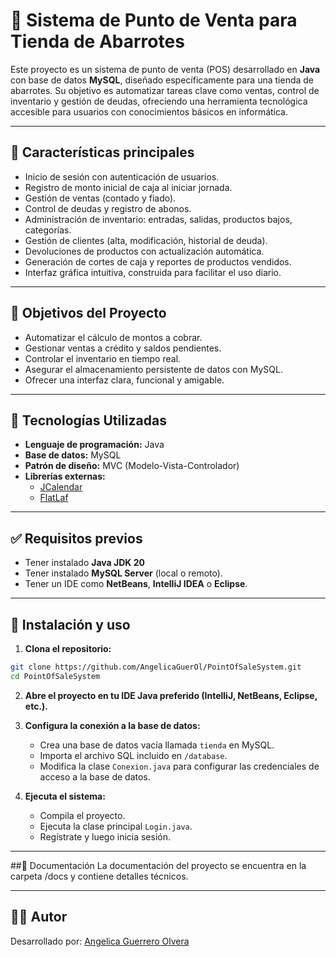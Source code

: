 # 🛒 Sistema de Punto de Venta para Tienda de Abarrotes

Este proyecto es un sistema de punto de venta (POS) desarrollado en **Java** con base de datos **MySQL**, diseñado específicamente para una tienda de abarrotes. Su objetivo es automatizar tareas clave como ventas, control de inventario y gestión de deudas, ofreciendo una herramienta tecnológica accesible para usuarios con conocimientos básicos en informática.

---

## 📌 Características principales

- Inicio de sesión con autenticación de usuarios.
- Registro de monto inicial de caja al iniciar jornada.
- Gestión de ventas (contado y fiado).
- Control de deudas y registro de abonos.
- Administración de inventario: entradas, salidas, productos bajos, categorías.
- Gestión de clientes (alta, modificación, historial de deuda).
- Devoluciones de productos con actualización automática.
- Generación de cortes de caja y reportes de productos vendidos.
- Interfaz gráfica intuitiva, construida para facilitar el uso diario.

---

## 🎯 Objetivos del Proyecto

- Automatizar el cálculo de montos a cobrar.
- Gestionar ventas a crédito y saldos pendientes.
- Controlar el inventario en tiempo real.
- Asegurar el almacenamiento persistente de datos con MySQL.
- Ofrecer una interfaz clara, funcional y amigable.

---

## 🧰 Tecnologías Utilizadas

- **Lenguaje de programación:** Java
- **Base de datos:** MySQL
- **Patrón de diseño:** MVC (Modelo-Vista-Controlador)
- **Librerías externas:**
  - [JCalendar](https://toedter.com/jcalendar/)
  - [FlatLaf](https://www.formdev.com/flatlaf/)

---

## ✅ Requisitos previos

- Tener instalado **Java JDK 20**
- Tener instalado **MySQL Server** (local o remoto).
- Tener un IDE como **NetBeans**, **IntelliJ IDEA** o **Eclipse**.

---

## 🚀 Instalación y uso

1. **Clona el repositorio:**

```bash
git clone https://github.com/AngelicaGuerOl/PointOfSaleSystem.git
cd PointOfSaleSystem
```
2. **Abre el proyecto en tu IDE Java preferido (IntelliJ, NetBeans, Eclipse, etc.).**

3. **Configura la conexión a la base de datos:**
   - Crea una base de datos vacía llamada `tienda` en MySQL.
   - Importa el archivo SQL incluido en `/database`.
   - Modifica la clase `Conexion.java` para configurar las credenciales de acceso a la base de datos.

4. **Ejecuta el sistema:**
   - Compila el proyecto.
   - Ejecuta la clase principal `Login.java`.
   - Regístrate y luego inicia sesión.
---

##📄 Documentación
La documentación del proyecto se encuentra en la carpeta /docs y contiene detalles técnicos.

---
## 🧑‍💻 Autor

Desarrollado por: [Angelica Guerrero Olvera](https://github.com/AngelicaGuerOl)

